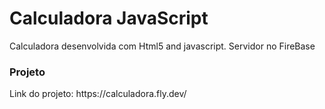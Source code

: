 # Calculadora JavaScript

Calculadora desenvolvida com Html5 and javascript.
Servidor no FireBase


### Projeto
<p>Link do projeto: https://calculadora.fly.dev/</p>


